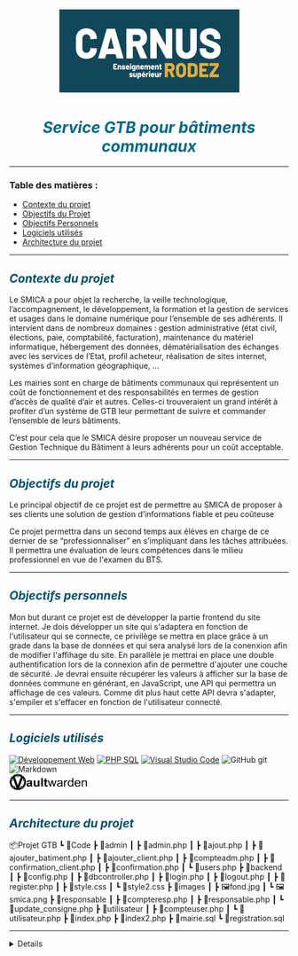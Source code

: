 #  <cite><div align="center"><img src="logo_carnus.png" width="325" height="150">
#  <cite><div align="center"><font color="(0,68,88)">Service GTB pour bâtiments communaux</font></div></cite>

---
### Table des matières :

* <a href="#CONT"> Contexte du projet</a>
* <a href="#OBJ">Objectifs du Projet</a>
* <a href="#OBJP">Objectifs Personnels</a>
* <a href="#LOGI"> Logiciels utilisés</a>
* <a href="#ARC"> Architecture du projet</a>
---

<a id="CONT"></a>
## <cite><font color="#00506b"> Contexte du projet</font></cite>

Le SMICA a pour objet la recherche, la veille technologique, l’accompagnement, le développement, la formation et la gestion de services et usages dans le domaine numérique pour l’ensemble de ses adhérents. Il intervient dans de nombreux domaines : gestion administrative (état civil, élections, paie, comptabilité, facturation), maintenance du matériel informatique, hébergement des données, dématérialisation des échanges avec les services de l’Etat, profil acheteur, réalisation de sites internet, systèmes d’information géographique, …

Les mairies sont en charge de bâtiments communaux qui représentent un coût de fonctionnement et des responsabilités en termes de gestion d’accès de qualité d’air et autres. Celles-ci trouveraient un grand intérêt à profiter d’un système de GTB leur permettant de suivre et commander l’ensemble de leurs bâtiments.

C’est pour cela que le SMICA désire proposer un nouveau service de Gestion Technique du Bâtiment à leurs adhérents pour un coût acceptable.

---
<a id="OBJ"></a>
## <cite><font color="#00506b"> Objectifs du projet</font></cite>

Le principal objectif de ce projet est de permettre au SMICA de proposer à ses clients une solution de gestion d’informations fiable et peu coûteuse

Ce projet permettra dans un second temps aux élèves en charge de ce dernier de se “professionnaliser” en s’impliquant dans les tâches attribuées. Il permettra une évaluation de leurs compétences dans le milieu professionnel en vue de l'examen du BTS. 

---
<a id="OBJP"></a>
## <cite><font color="#00506b"> Objectifs personnels</font></cite>

Mon but durant ce projet est de développer la partie frontend du site internet. Je dois développer un site qui s'adaptera en fonction de l'utilisateur qui se connecte, ce privilège se mettra en place grâce à un grade dans la base de données et qui sera analysé lors de la conenxion afin de modifier l'affihage du site. En parallèle je mettrai en place une double authentification lors de la connexion afin de permettre d'ajouter une couche de sécurité. Je devrai ensuite récupérer les valeurs à afficher sur la base de données commune en générant, en JavaScript, une API qui permettra un affichage de ces valeurs. Comme dit plus haut cette API devra s'adapter, s'empiler et s'effacer en fonction de l'utilisateur connecté.

---
<a id="LOGI"></a>
## <cite><font color="00506b"> Logiciels utilisés</font></cite>

[![Développement Web](https://img.shields.io/badge/HTML-CSS-yellow)](https://www.w3.org/) [![PHP SQL](https://img.shields.io/badge/PHP-MySQL-8A2BE2)](https://www.php.net/) [![Visual Studio Code](https://img.shields.io/badge/Visual%20Studio%20Code-2a52be)](https://www.carnus.fr/) ![GitHub git](https://img.shields.io/badge/GitHub-git-fd5800) ![Markdown](https://img.shields.io/badge/M%20⬇-191970) <br><img src="vaultwarden.png" width="150" height="30"> 

---
<a id="ARC"></a>
## <cite><font color="00506b"> Architecture du projet</font></cite>

📦Projet GTB
┗ 📂Code
  ┣ 📂admin
  ┃ ┣ 📜admin.php
  ┃ ┣ 📜ajout.php
  ┃ ┣ 📜ajouter_batiment.php
  ┃ ┣ 📜ajouter_client.php
  ┃ ┣ 📜compteadm.php
  ┃ ┣ 📜confirmation_client.php
  ┃ ┣ 📜confirmation.php
  ┃ ┗ 📜users.php
  ┣ 📂backend
  ┃ ┣ 📜config.php
  ┃ ┣ 📜dbcontroller.php
  ┃ ┣ 📜login.php
  ┃ ┣ 📜logout.php
  ┃ ┣ 📜register.php
  ┃ ┣ 📜style.css
  ┃ ┗ 📜style2.css
  ┣ 📂images
  ┃ ┣ 🖼️fond.jpg
  ┃ ┗ 🖼️smica.png
  ┣ 📂responsable
  ┃ ┣ 📜compteresp.php
  ┃ ┣ 📜responsable.php
  ┃ ┗ 📜update_consigne.php
  ┣ 📂utilisateur
  ┃ ┣ 📜compteuser.php
  ┃ ┗ 📜utilisateur.php
  ┣ 📜index.php
  ┣ 📜index2.php
  ┣ 📜mairie.sql
  ┗ 📜registration.sql


--- 
<details>

[:arrow_up:](#top)

